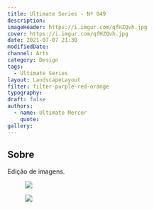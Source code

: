 ```yaml
---
title: Ultimate Series - Nº 049
description:
imageHeader: https://i.imgur.com/qfHZQvh.jpg
cover: https://i.imgur.com/qfHZQvh.jpg
date: 2021-07-07 21:30
modifiedDate:
channel: Arts
category: Design
tags:
  - Ultimate Series
layout: LandscapeLayout
filter: filter-purple-red-orange
typography:
draft: false
authors:
  - name: Ultimate Mercer
    quote:
gallery:
---
```


## Sobre

Edição de imagens.

<figure>
<img src="https://i.imgur.com/qfHZQvh.jpg" className="max-w-none mx-auto block"/>
</figure>

<figure>
<img src="https://i.imgur.com/qfHZQvh.jpg" className="max-w-none mx-auto block"/>
</figure>
